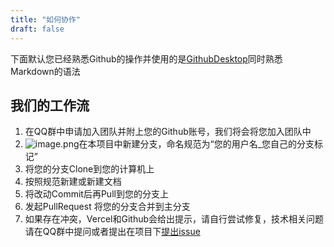 ```yaml
---
title: "如何协作"
draft: false
---
```


下面默认您已经熟悉Github的操作并使用的是[GithubDesktop](https://desktop.github.com/)同时熟悉Markdown的语法

## 我们的工作流

1. 在QQ群中申请加入团队并附上您的Github账号，我们将会将您加入团队中
2. ![image.png](https://i.loli.net/2021/01/26/8RKcJNmZXwMjrY4.png)在本项目中新建分支，命名规范为“您的用户名_您自己的分支标记”
3. 将您的分支Clone到您的计算机上
4. 按照规范新建或新建文档
5. 将改动Commit后再Pull到您的分支上
6. 发起PullRequest 将您的分支合并到主分支
7. 如果存在冲突，Vercel和Github会给出提示，请自行尝试修复，技术相关问题请在QQ群中提问或者提出在项目下[提出issue](https://github.com/surviveInHDU/SurviveInHDU.github.io/issues/new)
